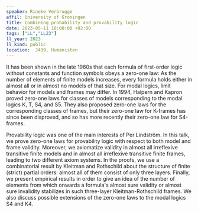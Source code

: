 ```yaml
---
speaker: Rineke Verbrugge
affil: University of Groningen
title: Combining probability and provability logic
date: 2023-05-11 18:00:00 +02:00
tags: ["LL","LL23"]
ll_year: 2023
ll_kind: public
location:  J439, Humanisten
---
```

It has been shown in the late 1960s that each formula of first-order logic without constants and function symbols obeys a zero-one law:
As the number of elements of finite models increases, every formula holds either in almost all or in almost no models of that size.
For modal logics, limit behavior for models and frames may differ.
In 1994, Halpern and Kapron proved zero-one laws for classes of models corresponding to the modal logics K, T, S4, and S5.
They also proposed zero-one laws for the corresponding classes of frames, but their zero-one law for K-frames has since been disproved, and so has more recently their zero-one law for S4-frames.
<!--more-->

Provability logic was one of the main interests of Per Lindström.
In this talk, we prove zero-one laws for provability logic with respect to both model and frame validity.
Moreover, we axiomatize validity in almost all irreflexive transitive finite models and in almost all irreflexive transitive finite frames, leading to two different axiom systems.
In the proofs, we use a combinatorial result by Kleitman and Rothschild about the structure of  finite (strict) partial orders: almost all of them consist of only three layers.
Finally, we present empirical results in order to give an idea of the number of elements from which onwards a formula's almost sure validity or almost sure invalidity stabilizes in such three-layer Kleitman-Rothschild frames.
We also discuss possible extensions of the zero-one laws to the modal logics S4 and K4.

